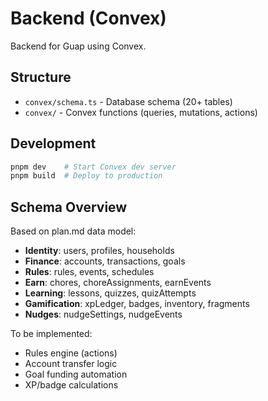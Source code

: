# Backend (Convex)

Backend for Guap using Convex.

## Structure

- `convex/schema.ts` - Database schema (20+ tables)
- `convex/` - Convex functions (queries, mutations, actions)

## Development

```bash
pnpm dev    # Start Convex dev server
pnpm build  # Deploy to production
```

## Schema Overview

Based on plan.md data model:

- **Identity**: users, profiles, households
- **Finance**: accounts, transactions, goals
- **Rules**: rules, events, schedules
- **Earn**: chores, choreAssignments, earnEvents
- **Learning**: lessons, quizzes, quizAttempts
- **Gamification**: xpLedger, badges, inventory, fragments
- **Nudges**: nudgeSettings, nudgeEvents

To be implemented:
- Rules engine (actions)
- Account transfer logic
- Goal funding automation
- XP/badge calculations

